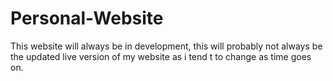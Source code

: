 # Personal-Website

This website will always be in development, this will probably not always be the updated live version of my website as i tend t to change as time goes on.
